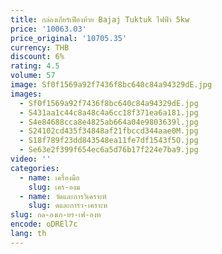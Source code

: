 ```yaml
---
title: กล่องเกียร์เฟืองท้าย Bajaj Tuktuk ไฟฟ้า 5kw
price: '10063.03'
price_original: '10705.35'
currency: THB
discount: 6%
rating: 4.5
volume: 57
image: Sf0f1569a92f7436f8bc640c84a94329dE.jpg
images:
  - Sf0f1569a92f7436f8bc640c84a94329dE.jpg
  - S431aa1c44c8a48c4a6cc18f371ea6a181.jpg
  - S4e84688cca8e4825ab664a04e9803639l.jpg
  - S24102cd435f34848af21fbccd344aae0M.jpg
  - S18f789f23dd843548ea11fe7df1543f5O.jpg
  - Se63e2f399f654ec6a5d76b17f224e7ba9.jpg
video: ''
categories:
  - name: เครื่องมือ
    slug: เคร-องม
  - name: วัดและการวิเคราะห์
    slug: ดและการว-เคราะห
slug: กล-องเก-ยร-เฟ-องท
encode: oDREl7c
lang: th
---
```

  